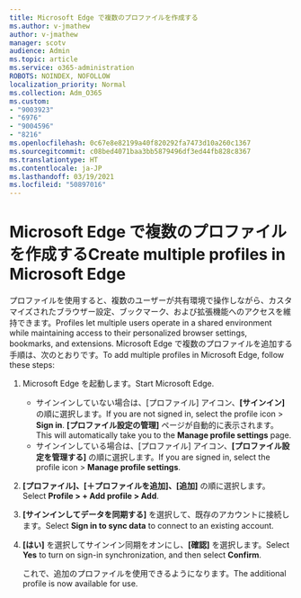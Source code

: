 ```yaml
---
title: Microsoft Edge で複数のプロファイルを作成する
ms.author: v-jmathew
author: v-jmathew
manager: scotv
audience: Admin
ms.topic: article
ms.service: o365-administration
ROBOTS: NOINDEX, NOFOLLOW
localization_priority: Normal
ms.collection: Adm_O365
ms.custom:
- "9003923"
- "6976"
- "9004596"
- "8216"
ms.openlocfilehash: 0c67e8e82199a40f820292fa7473d10a260c1367
ms.sourcegitcommit: c08bed4071baa3bb5879496df3ed44fb828c8367
ms.translationtype: HT
ms.contentlocale: ja-JP
ms.lasthandoff: 03/19/2021
ms.locfileid: "50897016"
---
```

# <a name="create-multiple-profiles-in-microsoft-edge"></a><span data-ttu-id="7b372-102">Microsoft Edge で複数のプロファイルを作成する</span><span class="sxs-lookup"><span data-stu-id="7b372-102">Create multiple profiles in Microsoft Edge</span></span>

<span data-ttu-id="7b372-103">プロファイルを使用すると、複数のユーザーが共有環境で操作しながら、カスタマイズされたブラウザー設定、ブックマーク、および拡張機能へのアクセスを維持できます。</span><span class="sxs-lookup"><span data-stu-id="7b372-103">Profiles let multiple users operate in a shared environment while maintaining access to their personalized browser settings, bookmarks, and extensions.</span></span> <span data-ttu-id="7b372-104">Microsoft Edge で複数のプロファイルを追加する手順は、次のとおりです。</span><span class="sxs-lookup"><span data-stu-id="7b372-104">To add multiple profiles in Microsoft Edge, follow these steps:</span></span>

1. <span data-ttu-id="7b372-105">Microsoft Edge を起動します。</span><span class="sxs-lookup"><span data-stu-id="7b372-105">Start Microsoft Edge.</span></span>
    - <span data-ttu-id="7b372-106">サインインしていない場合は、[プロファイル] アイコン、**[サインイン]** の順に選択します。</span><span class="sxs-lookup"><span data-stu-id="7b372-106">If you are not signed in, select the profile icon > **Sign in**.</span></span> <span data-ttu-id="7b372-107">**[プロファイル設定の管理]** ページが自動的に表示されます。</span><span class="sxs-lookup"><span data-stu-id="7b372-107">This will automatically take you to the **Manage profile settings** page.</span></span>
    - <span data-ttu-id="7b372-108">サインインしている場合は、[プロファイル] アイコン、**[プロファイル設定を管理する]** の順に選択します。</span><span class="sxs-lookup"><span data-stu-id="7b372-108">If you are signed in, select the profile icon > **Manage profile settings**.</span></span>
2. <span data-ttu-id="7b372-109">**[プロファイル]、[＋プロファイルを追加]、[追加]** の順に選択します。</span><span class="sxs-lookup"><span data-stu-id="7b372-109">Select **Profile > + Add profile > Add**.</span></span>
3. <span data-ttu-id="7b372-110">**[サインインしてデータを同期する]** を選択して、既存のアカウントに接続します。</span><span class="sxs-lookup"><span data-stu-id="7b372-110">Select **Sign in to sync data** to connect to an existing account.</span></span>
4. <span data-ttu-id="7b372-111">**[はい]** を選択してサインイン同期をオンにし、**[確認]** を選択します。</span><span class="sxs-lookup"><span data-stu-id="7b372-111">Select **Yes** to turn on sign-in synchronization, and then select **Confirm**.</span></span>

    <span data-ttu-id="7b372-112">これで、追加のプロファイルを使用できるようになります。</span><span class="sxs-lookup"><span data-stu-id="7b372-112">The additional profile is now available for use.</span></span>
